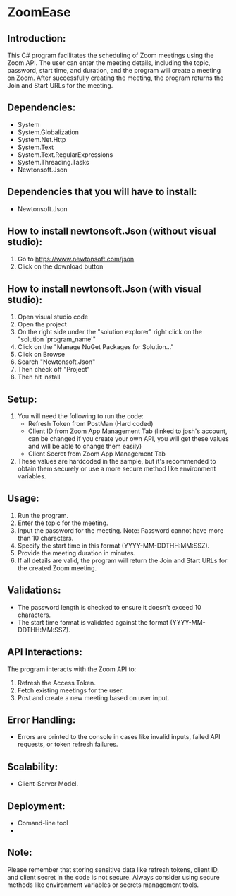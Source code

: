 ZoomEase
======================
Introduction:
-------------
This C# program facilitates the scheduling of Zoom meetings using the Zoom API. The user can enter the meeting details, including the topic, password, start time, and duration, and the program will create a meeting on Zoom. After successfully creating the meeting, the program returns the Join and Start URLs for the meeting.

Dependencies:
-------------
- System
- System.Globalization
- System.Net.Http
- System.Text
- System.Text.RegularExpressions
- System.Threading.Tasks
- Newtonsoft.Json

Dependencies that you will have to install:
-------------
- Newtonsoft.Json

How to install newtonsoft.Json (without visual studio):
-------------
1. Go to https://www.newtonsoft.com/json
2. Click on the download button

How to install newtonsoft.Json (with visual studio):
-------------
1. Open visual studio code
2. Open the project
3. On the right side under the "solution explorer" right click on the "solution 'program_name'"
4. Click on the "Manage NuGet Packages for Solution..."
5. Click on Browse
6. Search "Newtonsoft.Json"
7. Then check off "Project"
8. Then hit install

Setup:
------
1. You will need the following to run the code:
    - Refresh Token from PostMan (Hard coded)
    - Client ID from Zoom App Management Tab (linked to josh's account, can be changed if you create your own API, you will get these values and will be able to change them easily)
    - Client Secret from Zoom App Management Tab
2. These values are hardcoded in the sample, but it's recommended to obtain them securely or use a more secure method like environment variables.

Usage:
------
1. Run the program.
2. Enter the topic for the meeting.
3. Input the password for the meeting. Note: Password cannot have more than 10 characters.
4. Specify the start time in this format (YYYY-MM-DDTHH:MM:SSZ).
5. Provide the meeting duration in minutes.
6. If all details are valid, the program will return the Join and Start URLs for the created Zoom meeting.

Validations:
------------
- The password length is checked to ensure it doesn't exceed 10 characters.
- The start time format is validated against the format (YYYY-MM-DDTHH:MM:SSZ).

API Interactions:
-----------------
The program interacts with the Zoom API to:
1. Refresh the Access Token.
2. Fetch existing meetings for the user.
3. Post and create a new meeting based on user input.

Error Handling:
---------------
- Errors are printed to the console in cases like invalid inputs, failed API requests, or token refresh failures.

Scalability:
---------------
- Client-Server Model.

Deployment:
---------------
- Comand-line tool
- 

Note:
-----
Please remember that storing sensitive data like refresh tokens, client ID, and client secret in the code is not secure. Always consider using secure methods like environment variables or secrets management tools.
